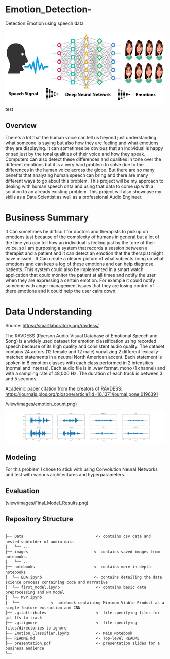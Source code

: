 # Emotion_Detection-


Detection Emotion using speech data

![alt text](https://github.com/Jyve00/Emotion_Detection-/blob/main/images/speech.png)
test

## Overview 
 There's a lot that the human voice can tell us beyond just understanding what someone is saying but also how they are feeling and what emotions they are displaying. It can sometimes be obvious that an individual is happy or sad just by the tonal qualities of their voice and how they speak. Computers can also detect these differences and qualities in tone over the different emotions but it is a very hard problem to solve due to the differences in the human voice across the globe. But there are so many benefits that analyzing human speech can bring and there are many different ways to go about this problem. This project will be my approach to dealing with human speech data and using that data to come up with a solution to an already existing problem. This project will also showcase my skills as a Data Scientist as well as a professional Audio Engineer. 

# Business Summary 

 It Can sometimes be difficult for doctors and therapists to pickup on emotions just because of the complexity of humans in general but a lot of the time you can tell how an individual is feeling just by the tone of their voice, so I am purposing a system that records a session between a therapist and a patient and it can detect an emotion that the therapist might have missed . It Can create a clearer picture of what subjects bring up what emotions and can keep a log of these emotions and can help diagnose patients. This system could also be implemented in a smart watch application that could monitor the patient at all times and notify the user when they are expressing a certain emotion. For example it could notify someone with anger management issues that they are losing control of there emotions and it could help the user calm down. 




# Data Understanding 

Source: https://smartlaboratory.org/ravdess/

The RAVDESS (Ryerson Audio-Visual Database of Emotional Speech and Song) is a widely used dataset for emotion classification using recorded speech because of its high quality and consistent audio quality. The dataset contains 24 actors (12 female and 12 male) vocalizing 2 different lexically-matched statements in a neutral North American accent. Each statement is spoken in 8 emotion classes with each class performed in 2 intensities (normal and intense). Each audio file is in .wav format, mono (1 channel) and with a sampling rate of 48,000 Hz. The duration of each track is between 3 and 5 seconds. 


Academic paper citation from the creators of RAVDESS:  https://journals.plos.org/plosone/article?id=10.1371/journal.pone.0196391


/view/images/emotion_count.png)



![Emotions and Loudness](https://github.com/Jyve00/Emotion_Detection-/blob/main/Emotion%20Classes.png)


## Modeling 
 
For this problem I chose to stick with using Convolution Neural Networks and test with various architectures and hyperparameters. 


## Evaluation 

(view/images/Final_Model_Results.png)



## Repository Structure

```

├── Data                                <- contains csv data and nested subfolder of audio data
│   └── ...
├── images                             <- contains saved images from notebooks. 
│   └── ...
├── notebooks                          <- contains more in depth notebooks 
│  └── EDA.ipynb                       <- contains detailing the data science process containing code and narrative
│  └── first_model.ipynb                <- contains basic data preprocessing and NN model
│  └── MVP.ipynb
│  └──              <- notebook containing Minimum Viable Product as a simple feature extraction and CNN
├── .gitattributes                      <- file specifying files for git lfs to track
├── .gitignore                          <- file specifying files/directories to ignore
├── Emotion_Classifier.ipynb            <- Main Notebook 
├── README.md                           <- Top-level README
├── presentation.pdf                    <- presentation slides for a business audience
└── 